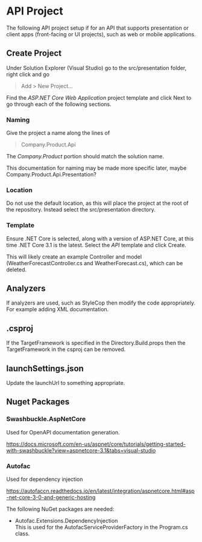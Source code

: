 # API Project

The following API project setup if for an API that supports presentation or client apps (front-facing or UI projects),
such as web or mobile applications.

## Create Project

Under Solution Explorer (Visual Studio) go to the src/presentation folder, right click and go

> Add > New Project...

Find the *ASP.NET Core Web Application* project template and click Next to go through each of the following sections.

### Naming

Give the project a name along the lines of

> Company.Product.Api

The *Company.Product* portion should match the solution name.

This documentation for naming may be made more specific later, maybe Company.Product.Api.Presentation?

### Location

Do not use the default location, as this will place the project at the root of the repository.
Instead select the src/presentation directory.

### Template

Ensure .NET Core is selected, along with a version of ASP.NET Core, at this time .NET Core 3.1 is the latest.
Select the *API* template and click Create.

This will likely create an example Controller and model (WeatherForecastController.cs and WeatherForecast.cs), which can be deleted.

## Analyzers

If analyzers are used, such as StyleCop then modify the code appropriately. For example adding XML documentation.

## .csproj

If the TargetFramework is specified in the Directory.Build.props then the TargetFramework in the csproj can be removed.

## launchSettings.json

Update the launchUrl to something appropriate.

## Nuget Packages

### Swashbuckle.AspNetCore

Used for OpenAPI documentation generation.

https://docs.microsoft.com/en-us/aspnet/core/tutorials/getting-started-with-swashbuckle?view=aspnetcore-3.1&tabs=visual-studio



### Autofac

Used for dependency injection

https://autofaccn.readthedocs.io/en/latest/integration/aspnetcore.html#asp-net-core-3-0-and-generic-hosting

The following NuGet packages are needed:
 - Autofac.Extensions.DependencyInjection  
   This is used for the AutofacServiceProviderFactory in the Program.cs class.
